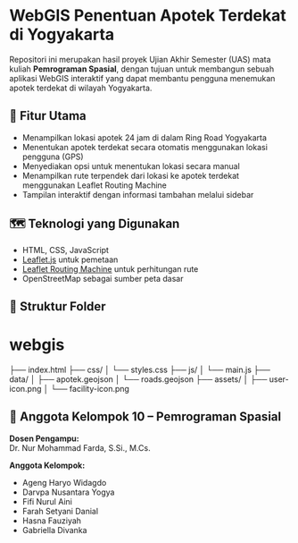 # WebGIS Penentuan Apotek Terdekat di Yogyakarta

Repositori ini merupakan hasil proyek Ujian Akhir Semester (UAS) mata kuliah **Pemrograman Spasial**, dengan tujuan untuk membangun sebuah aplikasi WebGIS interaktif yang dapat membantu pengguna menemukan apotek terdekat di wilayah Yogyakarta.

## 📌 Fitur Utama
- Menampilkan lokasi apotek 24 jam di dalam Ring Road Yogyakarta
- Menentukan apotek terdekat secara otomatis menggunakan lokasi pengguna (GPS)
- Menyediakan opsi untuk menentukan lokasi secara manual
- Menampilkan rute terpendek dari lokasi ke apotek terdekat menggunakan Leaflet Routing Machine
- Tampilan interaktif dengan informasi tambahan melalui sidebar

## 🗺️ Teknologi yang Digunakan
- HTML, CSS, JavaScript
- [Leaflet.js](https://leafletjs.com/) untuk pemetaan
- [Leaflet Routing Machine](https://www.liedman.net/leaflet-routing-machine/) untuk perhitungan rute
- OpenStreetMap sebagai sumber peta dasar

## 📂 Struktur Folder
# webgis
├── index.html
├── css/
│ └── styles.css
├── js/
│ └── main.js
├── data/
│ ├── apotek.geojson
│ └── roads.geojson
├── assets/
│ ├── user-icon.png
│ └── facility-icon.png


## 👥 Anggota Kelompok 10 – Pemrograman Spasial
**Dosen Pengampu:**  
Dr. Nur Mohammad Farda, S.Si., M.Cs.

**Anggota Kelompok:**  
- Ageng Haryo Widagdo  
- Darvpa Nusantara Yogya  
- Fifi Nurul Aini  
- Farah Setyani Danial  
- Hasna Fauziyah  
- Gabriella Divanka  
